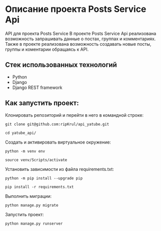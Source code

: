 # Описание проекта Posts Service Api
API для проекта Posts Service
В проекте Posts Service Api реализована возможность запрашивать данные о постах, группах и комментариях.
Также в проекте реализована возможность создавать новые посты, группы и коментарии обращаясь к API.

## Стек использованных технологий
- Python
- Django
- Django REST framework

## Как запустить проект:

Клонировать репозиторий и перейти в него в командной строке:

```
git clone git@github.com:ripKrul/api_yatube.git
```

```
cd yatube_api/
```

Cоздать и активировать виртуальное окружение:

```
python -m venv env
```

```
source venv/Scripts/activate
```

Установить зависимости из файла requirements.txt:

```
python -m pip install --upgrade pip
```

```
pip install -r requirements.txt
```

Выполнить миграции:

```
python manage.py migrate
```

Запустить проект:

```
python manage.py runserver
```

